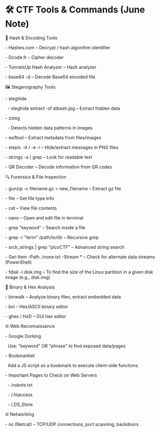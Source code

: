 # 🛠️ CTF Tools \& Commands (June Note)



🔐 Hash \& Encoding Tools

\- Hashes.com – Decrypt / hash algorithm identifier

\- Dcode.fr – Cipher decoder

\- TunnelsUp Hash Analyzer – Hash analyzer

\- base64 -d <filename> – Decode Base64 encoded file



🖼️ Steganography Tools

\- steghide

&nbsp; - steghide extract -sf atbash.jpg – Extract hidden data

\- zsteg <image file>

&nbsp; - Detects hidden data patterns in images

\- exiftool <file> – Extract metadata from files/images

\- stepic -d / -e -i – Hide/extract messages in PNG files

\- strings -a <file> | grep <key> – Look for readable text

\- QR Decoder – Decode information from QR codes



🔍 Forensics \& File Inspection

\- gunzip -c filename.gz > new\_filename  – Extract gz file

\- file <filename> – Get file type info

\- cat <file> – View file contents

\- nano <file> – Open and edit file in terminal

\- grep "keyword" <file> – Search inside a file

\- grep -r "term" /path/to/dir – Recursive grep

\- srch\_strings <file> | grep "picoCTF" – Advanced string search

\- Get-Item -Path .\\none.txt -Stream \* – Check for alternate data streams (PowerShell)

\- fdisk -l disk.img – To find the size of the Linux partition in a given disk image (e.g., disk.img)





🧱 Binary \& Hex Analysis

\- binwalk <file> – Analyze binary files, extract embedded data

\- bvi <file> – Hex/ASCII binary editor

\- ghex <file> / HxD – GUI hex editor



🌐 Web Reconnaissance

\- Google Dorking

&nbsp; Use: "keyword" OR "phrase" to find exposed data/pages

\- Bookmarklet

&nbsp; Add a JS script as a bookmark to execute client-side functions

\- Important Pages to Check on Web Servers

&nbsp; - /robots.txt

&nbsp; - /.htaccess

&nbsp; - /.DS_Store



🌐 Networking

\- nc (Netcat) – TCP/UDP connections, port scanning, backdoors



